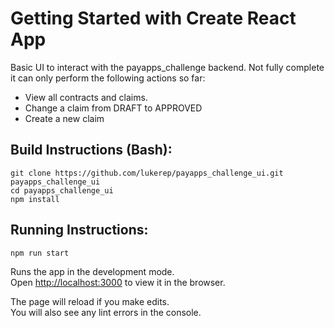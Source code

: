# Getting Started with Create React App

Basic UI to interact with the payapps_challenge backend.
Not fully complete it can only perform the following actions so far:

- View all contracts and claims.
- Change a claim from DRAFT to APPROVED
- Create a new claim

## Build Instructions (Bash):
```
git clone https://github.com/lukerep/payapps_challenge_ui.git payapps_challenge_ui
cd payapps_challenge_ui
npm install
```

## Running Instructions:
`npm run start`

Runs the app in the development mode.\
Open [http://localhost:3000](http://localhost:3000) to view it in the browser.

The page will reload if you make edits.\
You will also see any lint errors in the console.
